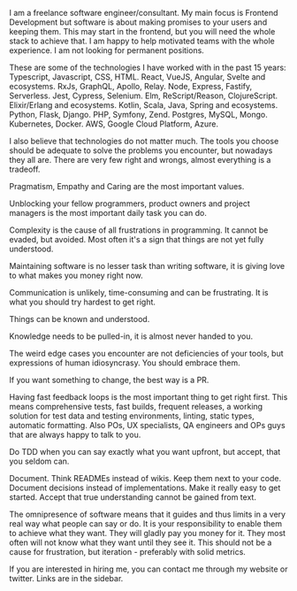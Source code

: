 I am a freelance software engineer/consultant. My main focus is Frontend Development but software is about making promises to your users and keeping them. This may start in the frontend, but you will need the whole stack to achieve that. I am happy to help motivated teams with the whole experience. I am not looking for permanent positions.

These are some of the technologies I have worked with in the past 15 years: Typescript, Javascript, CSS, HTML. React, VueJS, Angular, Svelte and ecosystems. RxJs, GraphQL, Apollo, Relay. Node, Express, Fastify, Serverless. Jest, Cypress, Selenium. Elm, ReScript/Reason, ClojureScript. Elixir/Erlang and ecosystems. Kotlin, Scala, Java, Spring and ecosystems. Python, Flask, Django. PHP, Symfony, Zend. Postgres, MySQL, Mongo. Kubernetes, Docker. AWS, Google Cloud Platform, Azure.

I also believe that technologies do not matter much. The tools you choose should be adequate to solve the problems you encounter, but nowadays they all are. There are very few right and wrongs, almost everything is a tradeoff.

Pragmatism, Empathy and Caring are the most important values.

Unblocking your fellow programmers, product owners and project managers is the most important daily task you can do.

Complexity is the cause of all frustrations in programming. It cannot be evaded, but avoided. Most often it's a sign that things are not yet fully understood.

Maintaining software is no lesser task than writing software, it is giving love to what makes you money right now. 

Communication is unlikely, time-consuming and can be frustrating. It is what you should try hardest to get right.

Things can be known and understood.

Knowledge needs to be pulled-in, it is almost never handed to you.

The weird edge cases you encounter are not deficiencies of your tools, but expressions of human idiosyncrasy. You should embrace them. 

If you want something to change, the best way is a PR.

Having fast feedback loops is the most important thing to get right first. This means comprehensive tests, fast builds, frequent releases, a working solution for test data and testing environments, linting, static types, automatic formatting. Also POs, UX specialists, QA engineers and OPs guys that are always happy to talk to you.

Do TDD when you can say exactly what you want upfront, but accept, that you seldom can.

Document. Think READMEs instead of wikis. Keep them next to your code. Document decisions instead of implementations. Make it really easy to get started. Accept that true understanding cannot be gained from text.

The omnipresence of software means that it guides and thus limits in a very real way what people can say or do. It is your responsibility to enable them to achieve what they want. They will gladly pay you money for it. They most often will not know what they want until they see it. This should not be a cause for frustration, but iteration - preferably with solid metrics.

If you are interested in hiring me, you can contact me through my website or twitter. Links are in the sidebar. 
